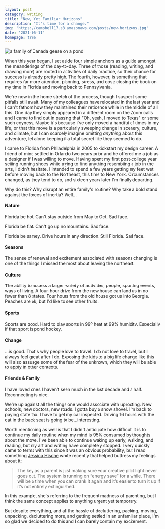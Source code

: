 ```yaml
---
layout: post
category: writing
title: "New, Yet Familiar Horizons"
description: "It's time for a change."
img: 'https://campbell17.s3.amazonaws.com/posts/new-horizons.jpg'
date: '2021-06-11'
homepage: true
---
```


![a family of Canada geese on a pond](https://campbell17.s3.amazonaws.com/posts/new-horizons.jpg)

When this year began, I set aside four simple anchors as a guide amongst the meanderings of the day-to-day. Three of those (reading, writing, and drawing more) are rooted in activities of daily practice, so their chance for success is already pretty high. The fourth, however, is something that requires far more attention, planning, stress, and cost: closing the book on my time in Florida and moving back to Pennsylvania.

We're now in the home stretch of the process, though I suspect some pitfalls still await. Many of my colleagues have relocated in the last year and I can't fathom how they maintained their reticence while in the middle of all this. One day they simply appeared in a different room on the Zoom calls and I came to find out in passing that "Oh, yeah, I moved to Texas" or some such coyness. Maybe it's because I've only moved a handful of times in my life, or that this move is a particularly sweeping change in scenery, culture, and climate, but I can scarcely imagine omitting _anything_ about this adventure, let alone keeping it a total secret like they seemed to do.

I came to Florida from Philadelphia in 2005 to kickstart my design career. A friend of mine settled in Orlando two years prior and he offered me a job as a designer if I was willing to move. Having spent my first post-college year selling running shoes while trying to find anything resembling a job in the arts, I didn't hesitate. I intended to spend a few years getting my feet wet before moving back to the Northeast, this time to New York. Circumstances changed, as they tend to do, and sixteen years later I'm finally departing.

Why do this? Why disrupt an entire family's routine? Why take a bold stand against the forces of inertia? Well...

#### Nature

Florida be hot. Can't stay outside from May to Oct. Sad face.

Florida be flat. Can't go up no mountains. Sad face.

Florida be samey. Drive hours in any direction. Still Florida. Sad face.

#### Seasons

The sense of renewal and excitement associated with seasons changing is one of the things I missed the most about leaving the northeast.

#### Culture

The ability to access a larger variety of activities, people, sporting events, ways of living. A four-hour drive from the new house can land us in no fewer than 8 states. Four hours from the old house got us into Georgia. Peaches are ok, but I'd like to see other fruits.

#### Sports

Sports are good. Hard to play sports in 99º heat at 99% humidity. Especially if that sport is pond hockey.

#### Change

...is good. That's why people love to travel. I do not love to travel, but I always feel great after I do. Exposing the kids to a big life change like this will also assuage some of the fear of the unknown, which they will be able to apply in other contexts.

#### Friends & Family

I have loved ones I haven't seen much in the last decade and a half. Reconnecting is nice.

We're up against all the things one would associate with uprooting. New schools, new doctors, new roads. I gotta buy a snow shovel. I'm back to paying state tax. I have to get my car inspected. Driving 16 hours with the cat in the back seat is going to be...interesting. 

Worth mentioning as well is that I didn't anticipate how difficult it is to continue my daily routine when my mind is 95% consumed by thoughts about the move. I've been able to continue waking up early, walking, and reading, but my art and writing have completely stopped. I very quickly came to terms with this since it was an obvious probability, but I read something [Jessica Hische](https://twitter.com/jessicahische) wrote recently that helped buttress my feelings about it:

> The key as a parent is just making sure your creative pilot light never goes out. The system is running on “energy save” for a while. There will be a time when you can crank it again and it’s easier to turn it up if it’s not entirely extinguished.

In this example, she's referring to the frequent madness of parenting, but I think the same concept applies to anything urgent yet temporary.

But despite everything, and all the hassle of decluttering, packing, moving, unpacking, decluttering more, and getting settled in an unfamiliar place, I'm so glad we decided to do this and I can barely contain my excitement.